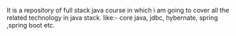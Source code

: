 It is a repository of full stack java course in which i am going to cover all the related technology in java stack.
like:- core java, jdbc, hybernate, spring ,spring boot etc.
